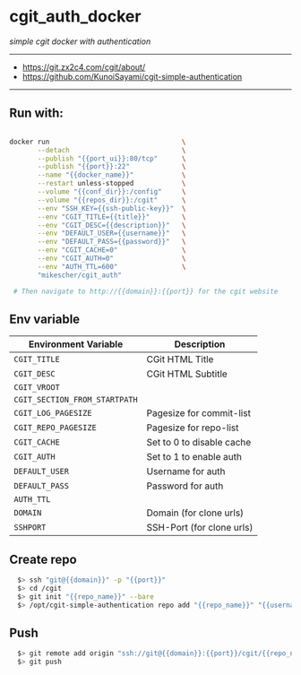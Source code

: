 cgit_auth_docker
=================


*simple cgit docker with authentication*

---

 * https://git.zx2c4.com/cgit/about/
 * https://github.com/KunoiSayami/cgit-simple-authentication

---

## Run with:

```bash

docker run                                 \
       --detach                            \
       --publish "{{port_ui}}:80/tcp"      \
       --publish "{{port}}:22"             \
       --name "{{docker_name}}"            \
       --restart unless-stopped            \
       --volume "{{conf_dir}}:/config"     \
       --volume "{{repos_dir}}:/cgit"      \
       --env "SSH_KEY={{ssh-public-key}}"  \
       --env "CGIT_TITLE={{title}}"        \
       --env "CGIT_DESC={{description}}"   \
       --env "DEFAULT_USER={{username}}"   \
       --env "DEFAULT_PASS={{password}}"   \
       --env "CGIT_CACHE=0"                \
       --env "CGIT_AUTH=0"                 \
       --env "AUTH_TTL=600"                \
       "mikescher/cgit_auth"

 # Then navigate to http://{{domain}}:{{port}} for the cgit website

```

## Env variable

| Environment Variable           | Description                |
|--------------------------------|----------------------------|
| `CGIT_TITLE`                   | CGit HTML Title            |
| `CGIT_DESC`                    | CGit HTML Subtitle         |
| `CGIT_VROOT`                   |                            |
| `CGIT_SECTION_FROM_STARTPATH`  |                            |
| `CGIT_LOG_PAGESIZE`            | Pagesize for commit-list   |
| `CGIT_REPO_PAGESIZE`           | Pagesize for repo-list     |
| `CGIT_CACHE`                   | Set to 0 to disable cache  |
| `CGIT_AUTH`                    | Set to 1 to enable auth    |
| `DEFAULT_USER`                 | Username for auth          |
| `DEFAULT_PASS`                 | Password for auth          |
| `AUTH_TTL`                     |                            |
| `DOMAIN`                       | Domain (for clone urls)    |
| `SSHPORT`                      | SSH-Port (for clone urls)  |

## Create repo

```bash
  $> ssh "git@{{domain}}" -p "{{port}}"
  $> cd /cgit
  $> git init "{{repo_name}}" --bare
  $> /opt/cgit-simple-authentication repo add "{{repo_name}}" "{{username}}"
```

## Push

```bash
  $> git remote add origin "ssh://git@{{domain}}:{{port}}/cgit/{{repo_name}}"
  $> git push
```

